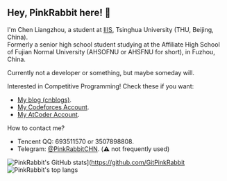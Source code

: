 ## Hey, PinkRabbit here! :rabbit:

I'm Chen Liangzhou, a student at [IIIS](https://iiis.tsinghua.edu.cn/), Tsinghua University (THU, Beijing, China).  
Formerly a senior high school student studying at the Affiliate High School of Fujian Normal University (AHSOFNU or AHSFNU for short), in Fuzhou, China.

Currently not a developer or something, but maybe someday will.

Interested in Competitive Programming! Check these if you want:

- [My blog (cnblogs)](https://www.cnblogs.com/PinkRabbit/).
- [My Codeforces Account](https://codeforces.com/profile/PinkRabbit).
- [My AtCoder Account](https://atcoder.jp/users/PinkRabbit).

How to contact me?

- Tencent QQ: 693511570 or 3507898808.
- Telegram: [@PinkRabbitCHN](https://t.me/PinkRabbitCHN). (:warning: not frequently used)

![PinkRabbit's GitHub stats](https://github-readme-stats.vercel.app/api?username=GitPinkRabbit)](https://github.com/GitPinkRabbit ![PinkRabbit's top langs](https://github-readme-stats.vercel.app/api/top-langs/?username=GitPinkRabbit)
